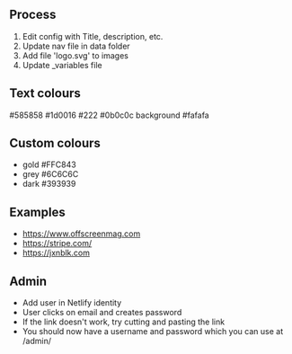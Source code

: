 

## Process 

1. Edit config with Title, description, etc. 
2. Update nav file in data folder
3. Add file 'logo.svg' to images 
4. Update _variables file 

## Text colours 
#585858
#1d0016
#222
#0b0c0c
background #fafafa

## Custom colours 
- gold #FFC843
- grey #6C6C6C
- dark #393939

## Examples 
- https://www.offscreenmag.com
- https://stripe.com/
- https://jxnblk.com

## Admin
- Add user in Netlify identity 
- User clicks on email and creates password
- If the link doesn't work, try cutting and pasting the link
- You should now have a username and password which you can use at /admin/ 
